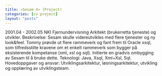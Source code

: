 ```yaml
---
title: «Sesam 4» (Project)
categories: [cv project]
layout: "posts"
---
```


2001.04 - 2002.05
NKI Fjernundervisning
Arkitekt (brukerretta tjeneste) og utvikler.
Beskrivelse: Sesam skulle videreutvikles med flere tjenester og ny look&feel.
Tommy prøvde ut flere rammeverk og fant frem til Oracle xsql, som tilfredsstilte kravene om et enkelt rammeverk som bygger på eksisterende kompetanse (xml, xsl og sql). Initierte en gradvis ombygging av Sesam til å bruke dette.
Teknologi: Java, Xsql, Xml+Xsl, Sql.
Hovedoppgaver og ansvar: Utviklingsarkitektur, løsningsarkitektur, utvikling og opplæring av utviklingsteam.
